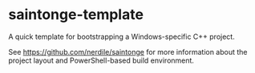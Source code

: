 # saintonge-template
A quick template for bootstrapping a Windows-specific C++ project.

See https://github.com/nerdile/saintonge for more information
about the project layout and PowerShell-based build environment.


